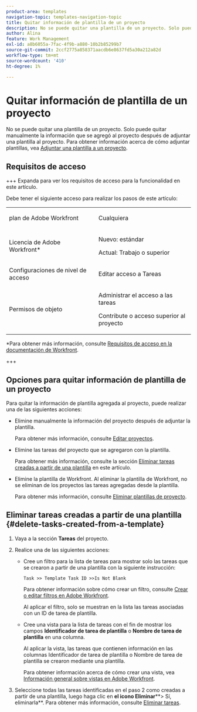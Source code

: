 ```yaml
---
product-area: templates
navigation-topic: templates-navigation-topic
title: Quitar información de plantilla de un proyecto
description: No se puede quitar una plantilla de un proyecto. Solo puede quitar manualmente la información que se agregó al proyecto después de adjuntar una plantilla al proyecto. Para obtener información sobre cómo adjuntar plantillas, consulte Adjuntar una plantilla a un proyecto.
author: Alina
feature: Work Management
exl-id: a8b6055a-7fac-4f9b-a880-10b2b85299b7
source-git-commit: 2ccf2775a858371aacdb6e8637fd5a30a212a82d
workflow-type: tm+mt
source-wordcount: '410'
ht-degree: 1%

---
```


# Quitar información de plantilla de un proyecto

No se puede quitar una plantilla de un proyecto. Solo puede quitar manualmente la información que se agregó al proyecto después de adjuntar una plantilla al proyecto. Para obtener información acerca de cómo adjuntar plantillas, vea [Adjuntar una plantilla a un proyecto](../../../manage-work/projects/create-and-manage-templates/attach-template-to-project.md).

## Requisitos de acceso

+++ Expanda para ver los requisitos de acceso para la funcionalidad en este artículo.

Debe tener el siguiente acceso para realizar los pasos de este artículo:

<table style="table-layout:auto"> 
 <col> 
 <col> 
 <tbody> 
  <tr> 
   <td role="rowheader">plan de Adobe Workfront</td> 
   <td> <p>Cualquiera</p> </td> 
  </tr> 
  <tr> 
   <td role="rowheader">Licencia de Adobe Workfront*</td> 
   <td> <p>Nuevo: estándar</p>
   <p>Actual: Trabajo o superior</p> </td> 
  </tr> 
  <tr> 
   <td role="rowheader">Configuraciones de nivel de acceso</td> 
   <td> <p>Editar acceso a Tareas</p>  </td> 
  </tr> 
  <tr> 
   <td role="rowheader">Permisos de objeto</td> 
   <td> <p>Administrar el acceso a las tareas </p> <p>Contribute o acceso superior al proyecto </p>  </td> 
  </tr> 
 </tbody> 
</table>

*Para obtener más información, consulte [Requisitos de acceso en la documentación de Workfront](/help/quicksilver/administration-and-setup/add-users/access-levels-and-object-permissions/access-level-requirements-in-documentation.md).

+++

## Opciones para quitar información de plantilla de un proyecto

Para quitar la información de plantilla agregada al proyecto, puede realizar una de las siguientes acciones:

* Elimine manualmente la información del proyecto después de adjuntar la plantilla.

  Para obtener más información, consulte [Editar proyectos](../../../manage-work/projects/manage-projects/edit-projects.md).

* Elimine las tareas del proyecto que se agregaron con la plantilla.

  Para obtener más información, consulte la sección [Eliminar tareas creadas a partir de una plantilla](#delete-tasks-created-from-a-template) en este artículo.

* Elimine la plantilla de Workfront. Al eliminar la plantilla de Workfront, no se eliminan de los proyectos las tareas agregadas desde la plantilla.

  Para obtener más información, consulte [Eliminar plantillas de proyecto](../../../manage-work/projects/create-and-manage-templates/delete-templates.md).

## Eliminar tareas creadas a partir de una plantilla {#delete-tasks-created-from-a-template}

1. Vaya a la sección **Tareas** del proyecto.
1. Realice una de las siguientes acciones:

   * Cree un filtro para la lista de tareas para mostrar solo las tareas que se crearon a partir de una plantilla con la siguiente instrucción:

     ```
     Task >> Template Task ID >>Is Not Blank
     ```

     Para obtener información sobre cómo crear un filtro, consulte [Crear o editar filtros en Adobe Workfront](../../../reports-and-dashboards/reports/reporting-elements/create-filters.md).

     Al aplicar el filtro, solo se muestran en la lista las tareas asociadas con un ID de tarea de plantilla.

   * Cree una vista para la lista de tareas con el fin de mostrar los campos **Identificador de tarea de plantilla** o **Nombre de tarea de plantilla** en una columna.

     Al aplicar la vista, las tareas que contienen información en las columnas Identificador de tarea de plantilla o Nombre de tarea de plantilla se crearon mediante una plantilla.

     Para obtener información acerca de cómo crear una vista, vea [Información general sobre vistas en Adobe Workfront](../../../reports-and-dashboards/reports/reporting-elements/views-overview.md).

1. Seleccione todas las tareas identificadas en el paso 2 como creadas a partir de una plantilla, luego haga clic en **el icono Eliminar****> Sí, eliminarla**. Para obtener más información, consulte [Eliminar tareas](../../../manage-work/tasks/manage-tasks/delete-tasks.md).
